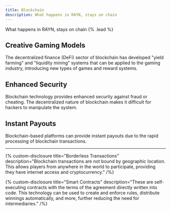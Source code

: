 ```yaml
---
title: Blockchain
description: What happens in RAYN, stays on chain
---
```


What happens in RAYN, stays on chain {% .lead %}

## Creative Gaming Models

The decentralized finance (DeFi) sector of blockchain has developed "yield farming" and "liquidity mining" systems that can be applied to the gaming industry, introducing new types of games and reward systems.

## Enhanced Security

Blockchain technology provides enhanced security against fraud or cheating. The decentralized nature of blockchain makes it difficult for hackers to manipulate the system.

## Instant Payouts

Blockchain-based platforms can provide instant payouts due to the rapid processing of blockchain transactions.

---

{% custom-disclosure title="Borderless Transactions" description="Blockchain transactions are not bound by geographic location. This allows players from anywhere in the world to participate, providing they have internet access and cryptocurrency." /%}

{% custom-disclosure title="Smart Contracts" description="These are self-executing contracts with the terms of the agreement directly written into code. This technology can be used to create and enforce rules, distribute winnings automatically, and more, further reducing the need for intermediaries." /%}
